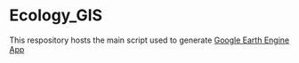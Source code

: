 # Ecology_GIS

This respository hosts the main script used to generate [Google Earth Engine App](https://yutaroshimizu.users.earthengine.app/view/shinshumicroclimate)

